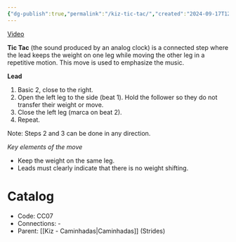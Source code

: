 ```yaml
---
{"dg-publish":true,"permalink":"/kiz-tic-tac/","created":"2024-09-17T12:54:26.952-04:00","updated":"2024-11-21T10:22:37.000-05:00"}
---
```



[Video](https://youtu.be/OHP5SaJivrU)

**Tic Tac** (the sound produced by an analog clock) is a connected step where the lead keeps the weight on one leg while moving the other leg in a repetitive motion. This move is used to emphasize the music.

**Lead**
1. Basic 2, close to the right.
2. Open the left leg to the side (beat 1). Hold the follower so they do not transfer their weight or move.
3. Close the left leg (marca on beat 2).
4. Repeat.

Note: Steps 2 and 3 can be done in any direction.

*Key elements of the move*
- Keep the weight on the same leg.
- Leads must clearly indicate that there is no weight shifting.

# Catalog

- Code: CC07
- Connections: -
- Parent: [[Kiz - Caminhadas\|Caminhadas]] (Strides)
